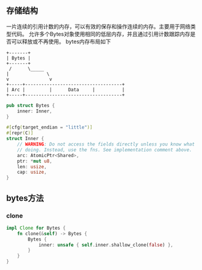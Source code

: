 ## 存储结构
一片连续的引用计数的内存，可以有效的保存和操作连续的内存。主要用于网络类型代码。
允许多个Bytes对象使用相同的低层内存，并且通过引用计数跟踪内存是否可以释放或不再使用。
bytes内存布局如下
```text
+-------+
| Bytes |
+-------+
 /      \_____
|              \
v               v
+-----+------------------------------------+
| Arc |         |      Data     |          |
+-----+------------------------------------+
```

```rust
pub struct Bytes {
    inner: Inner,
}

#[cfg(target_endian = "little")]
#[repr(C)]
struct Inner {
    // WARNING: Do not access the fields directly unless you know what you are
    // doing. Instead, use the fns. See implementation comment above.
    arc: AtomicPtr<Shared>,
    ptr: *mut u8,
    len: usize,
    cap: usize,
}
```

## bytes方法

### clone
```rust
impl Clone for Bytes {
    fn clone(&self) -> Bytes {
        Bytes {
            inner: unsafe { self.inner.shallow_clone(false) },
        }
    }
}
```